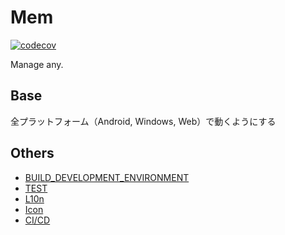 # Mem

[![codecov](https://codecov.io/gh/zin-/mem/branch/develop/graph/badge.svg?token=ROS2LI5RZ4)](https://codecov.io/gh/zin-/mem)

Manage any.

## Base

全プラットフォーム（Android, Windows, Web）で動くようにする

## Others

- [BUILD_DEVELOPMENT_ENVIRONMENT](docs/BUILD_DEVELOPMENT_ENVIRONMENT.md)
- [TEST](docs/TEST.md)
- [L10n](docs/LOCALIZATION.md)
- [Icon](docs/ICON.md)
- [CI/CD](docs/Continuous_Integration-Continuous_Delivery.md)
